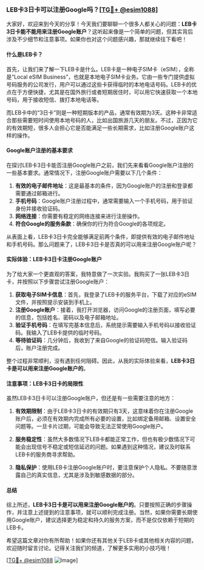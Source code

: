 ### LEB卡3日卡可以注册Google吗？[[TG💪+ @esim1088](https://t.me/s/esim1088)]

大家好，欢迎来到今天的分享！今天我们要聊聊一个很多人都关心的问题：**LEB卡3日卡能不能用来注册Google账户**？这听起来像是一个简单的问题，但其实背后涉及不少细节和注意事项。如果你也对这个问题感兴趣，那就继续往下看吧！

#### 什么是LEB卡？

首先，让我们来了解一下LEB卡是什么。LEB卡是一种电子SIM卡（eSIM），全称是“Local eSIM Business”，也就是本地电子SIM卡业务。它由一些专门提供虚拟号码服务的公司发行，用户可以通过这些卡获得临时的本地电话号码。LEB卡的优点在于方便快捷，尤其是在国外旅行或者短期居住时，可以用它快速获取一个本地号码，用于接收短信、拨打本地电话等。

而LEB卡中的“3日卡”则是一种短期版本的产品，通常有效期为3天。这种卡非常适合那些需要短时间使用本地号码的人，比如出国旅游几天的朋友。不过，正因为它的有效期短，很多人会担心它是否能满足一些长期需求，比如注册Google账户这样的操作。

#### Google账户注册的基本要求

在探讨LEB卡3日卡能否注册Google账户之前，我们先来看看Google账户注册的一些基本要求。通常情况下，注册Google账户需要以下几个条件：

1. **有效的电子邮件地址**：这是最基本的条件，因为Google账户的注册和登录都需要通过邮箱进行。
2. **手机号码**：Google账户注册过程中，通常需要输入一个手机号码，用于验证身份并接收验证码。
3. **网络连接**：你需要有稳定的网络连接来进行注册操作。
4. **符合Google的服务条款**：确保你的行为符合Google的各项规定。

从表面上看，LEB卡3日卡完全能够满足前两个条件，即提供有效的电子邮件地址和手机号码。那么问题来了，LEB卡3日卡是否真的可以用来注册Google账户呢？

#### 实际体验：LEB卡3日卡注册Google账户

为了给大家一个更直观的答案，我特意做了一次实验。我购买了一张LEB卡3日卡，并按照以下步骤尝试注册Google账户：

1. **获取电子SIM卡信息**：首先，我登录了LEB卡的服务平台，下载了对应的eSIM文件，并按照提示安装到手机上。
2. **注册Google账户**：接着，我打开浏览器，访问Google的注册页面，填写必要的信息，包括姓名、密码以及电子邮箱地址。
3. **验证手机号码**：在填写完基本信息后，系统提示需要输入手机号码以接收验证码。我输入了LEB卡提供的临时号码。
4. **等待验证码**：几分钟后，我收到了来自Google的验证码短信。输入验证码后，账户注册完成。

整个过程非常顺利，没有遇到任何阻碍。因此，从我的实际体验来看，**LEB卡3日卡是可以用来注册Google账户的**。

#### 注意事项：LEB卡3日卡的局限性

虽然LEB卡3日卡可以注册Google账户，但还是有一些需要注意的地方：

1. **有效期限制**：由于LEB卡3日卡的有效期只有3天，这意味着你在注册Google账户后，必须在有效期内完成所有必要的设置，比如绑定备用邮箱、设置安全问题等。一旦卡片过期，可能会导致无法正常使用Google账户。
   
2. **服务稳定性**：虽然大多数情况下LEB卡都能正常工作，但也有极少数情况下可能会出现信号不稳定或短信延迟的问题。如果遇到这种情况，建议及时联系LEB卡的服务商寻求帮助。

3. **隐私保护**：使用LEB卡注册Google账户时，要注意保护个人隐私。不要随意泄露自己的真实信息，尤其是涉及到敏感数据的部分。

#### 总结

综上所述，**LEB卡3日卡是可以用来注册Google账户的**。只要按照正确的步骤操作，并注意上述提到的注意事项，就可以顺利完成注册。当然，如果你需要长期使用Google账户，建议选择更为稳定和持久的服务方案，而不是仅仅依赖于短期的LEB卡。

希望这篇文章对你有所帮助！如果你还有其他关于LEB卡或其他相关内容的问题，欢迎随时留言讨论。记得关注我们的频道，了解更多实用的小技巧哦！

[[TG💪+ @esim1088](https://t.me/s/esim1088) ![Image](https://i.postimg.cc/4NQfJmqS/Snipaste-2025-05-13-00-14-12.png)]
